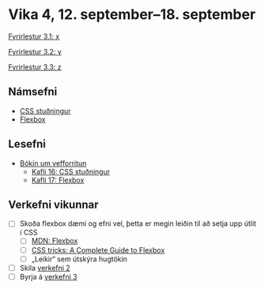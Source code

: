 # Vika 4, 12. september–18. september

[Fyrirlestur 3.1: x](https://youtu.be/)

[Fyrirlestur 3.2: y](https://youtu.be/)

[Fyrirlestur 3.3: z](https://youtu.be/)

## Námsefni

* [CSS stuðningur](../namsefni/15.css-studningur/)
* [Flexbox](../namsefni/16.css-flexbox/)

## Lesefni

* [Bókin um vefforritun](https://bok.vefforritun.is/)
  * [Kafli 16: CSS stuðningur](https://bok.vefforritun.is/16.css-studningur.html)
  * [Kafli 17: Flexbox](https://bok.vefforritun.is/17.css-flexbox.html)

## Verkefni vikunnar

* [ ] Skoða flexbox dæmi og efni vel, þetta er megin leiðin til að setja upp útlit í CSS
  * [ ] [MDN: Flexbox](https://developer.mozilla.org/en-US/docs/Learn/CSS/CSS_layout/Flexbox)
  * [ ] [CSS tricks: A Complete Guide to Flexbox](https://css-tricks.com/snippets/css/a-guide-to-flexbox/)
  * [ ] „Leikir“ sem útskýra hugtökin
* [ ] Skila [verkefni 2](https://github.com/vefforritun/vef1-2022-v2)
* [ ] Byrja á [verkefni 3](https://github.com/vefforritun/vef1-2022-v3)
